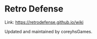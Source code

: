 # Retro Defense

Link: https://retrodefense.github.io/wiki

Updated and maintained by coreyhsGames.
